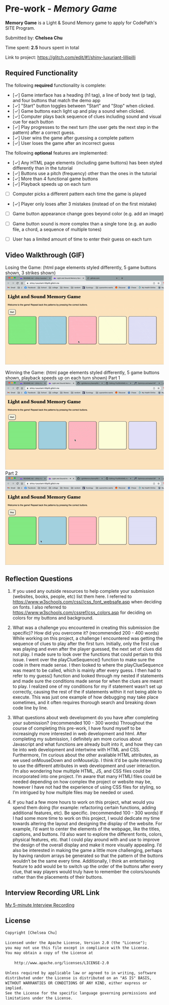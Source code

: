 # Pre-work - *Memory Game*

**Memory Game** is a Light & Sound Memory game to apply for CodePath's SITE Program. 

Submitted by: **Chelsea Chu**

Time spent: **2.5** hours spent in total

Link to project: https://glitch.com/edit/#!/shiny-luxuriant-lillipilli

## Required Functionality

The following **required** functionality is complete:

* [✓] Game interface has a heading (h1 tag), a line of body text (p tag), and four buttons that match the demo app
* [✓] "Start" button toggles between "Start" and "Stop" when clicked. 
* [✓] Game buttons each light up and play a sound when clicked. 
* [✓] Computer plays back sequence of clues including sound and visual cue for each button
* [✓] Play progresses to the next turn (the user gets the next step in the pattern) after a correct guess. 
* [✓] User wins the game after guessing a complete pattern
* [✓] User loses the game after an incorrect guess

The following **optional** features are implemented:

* [✓] Any HTML page elements (including game buttons) has been styled differently than in the tutorial
* [✓] Buttons use a pitch (frequency) other than the ones in the tutorial
* [✓] More than 4 functional game buttons
* [✓] Playback speeds up on each turn
* [ ] Computer picks a different pattern each time the game is played
* [✓] Player only loses after 3 mistakes (instead of on the first mistake)
* [ ] Game button appearance change goes beyond color (e.g. add an image)
* [ ] Game button sound is more complex than a single tone (e.g. an audio file, a chord, a sequence of multiple tones)
* [ ] User has a limited amount of time to enter their guess on each turn



## Video Walkthrough (GIF)
Losing the Game:
(html page elements styled differently, 5 game buttons shown, 3 strikes shown)
<br><img src="MemoryGame-Lose.gif"><br>

Winning the Game: 
(html page elements styled differently, 5 game buttons shown, playback speeds up on each turn shown)
Part 1 
<br><img src="MemoryGameWin1.gif"><br>
Part 2
<br><img src="MemoryGameWin2.gif"><br>

## Reflection Questions
1. If you used any outside resources to help complete your submission (websites, books, people, etc) list them here. 
  I referred to https://www.w3schools.com/css//css_font_websafe.asp when deciding on fonts.
  I also referred to https://www.w3schools.com/cssref/css_colors.asp for deciding on colors for my buttons and background.


2. What was a challenge you encountered in creating this submission (be specific)? How did you overcome it? (recommended 200 - 400 words) 
  While working on this project, a challenge I encountered was getting the sequence of clues to play after the first turn. Initially, only the first clue was playing and even after the player guessed, the next set of clues did not play. I made sure to look over the functions that could pertain to this issue. I went over the playClueSequence() function to make sure the code in there made sense. I then looked to where the playClueSequence was meant to be called, which is mainly after every guess. I then had to refer to my guess() function and looked through my nested if statements and made sure the conditions made sense for when the clues are meant to play. I realized one of my conditions for my if statement wasn’t set up correctly, causing the rest of the if statements within it not being able to execute. This was just one example of how debugging may take place sometimes, and it often requires thorough search and breaking down code line by line.


3. What questions about web development do you have after completing your submission? (recommended 100 - 300 words) 
Throughout the course of completing this pre-work, I have found myself to be increasingly more interested in web development and html. After completing my submission, I definitely am more curious about Javascript and what functions are already built into it, and how they can tie into web development and intertwine with HTML and CSS. Furthermore, I’m curious about the other available HTML attributes, as we used onMouseDown and onMouseUp. I think it’d be quite interesting to use the different attributes in web development and user interaction. I’m also wondering how multiple HTML, JS, and CSS files could be incorporated into one project. I’m aware that many HTMLl files could be needed depending on how complex the project or website may be, however I have not had the experience of using CSS files for styling, so I’m intrigued by how multiple files may be needed or used. 


4. If you had a few more hours to work on this project, what would you spend them doing (for example: refactoring certain functions, adding additional features, etc). Be specific. (recommended 100 - 300 words) 
If I had some more time to work on this project, I would dedicate my time towards altering the layout and designing the display of the website. For example, I’d want to center the elements of the webpage, like the titles, captions, and buttons. I’d also want to explore the different fonts, colors, physical features, etc. that I could play around with and use to improve the design of the overall display and make it more visually appealing. 
I’d also be interested in making the game a little more challenging, perhaps by having random arrays be generated so that the pattern of the buttons wouldn‘t be the same every time. Additionally, I think an entertaining feature to add would be to switch up the order of the buttons after every clue, that way players would truly have to remember the colors/sounds rather than the placements of their buttons.




## Interview Recording URL Link

[My 5-minute Interview Recording](your-link-here)


## License

    Copyright [Chelsea Chu]

    Licensed under the Apache License, Version 2.0 (the "License");
    you may not use this file except in compliance with the License.
    You may obtain a copy of the License at

        http://www.apache.org/licenses/LICENSE-2.0

    Unless required by applicable law or agreed to in writing, software
    distributed under the License is distributed on an "AS IS" BASIS,
    WITHOUT WARRANTIES OR CONDITIONS OF ANY KIND, either express or implied.
    See the License for the specific language governing permissions and
    limitations under the License.
